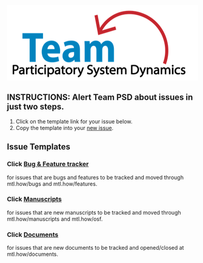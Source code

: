 <img src = "https://github.com/lzim/teampsd/blob/teampsd_style/teampsd_logo/team_psd_logo_sm.png"
     height = "200" width = "600">  

## INSTRUCTIONS: Alert Team PSD about issues in just two steps.

1. Click on the template link for your issue below.
2. Copy the template into your [new issue](https://github.com/lzim/teampsd/issues/new).

## Issue Templates

### Click [Bug & Feature tracker](https://github.com/lzim/teampsd/blob/master/issue_templates/bug_feature_tracker.md) 
for issues that are bugs and features to be tracked and moved through mtl.how/bugs and mtl.how/features.

### Click [Manuscripts](https://github.com/lzim/teampsd/blob/master/issue_templates/manuscript_tracker.md) 
for issues that are new manuscripts to be tracked and moved through mtl.how/manuscripts and mtl.how/osf.

### Click [Documents](https://github.com/lzim/teampsd/blob/master/issue_templates/document_tracker.md) 
for issues that are new documents to be tracked and opened/closed at mtl.how/documents.
